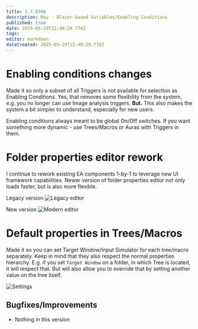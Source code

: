 ```yaml
---
title: 1.7.8398
description: May - Blazor-based Variables/Enabling Conditions
published: true
date: 2025-05-29T22:40:29.774Z
tags: 
editor: markdown
dateCreated: 2025-05-29T22:40:29.774Z
---
```


# Enabling conditions changes
Made it so only a subset of all Triggers is not available for selection as Enabling Conditions. 
Yes, that removes some flexibility from the system, e.g. you no longer can use Image analysis triggers. **But.** 
This also makes the system a bit simpler to understand, especially for new users.

Enabling conditions always meant to be global On/Off switches. If you want something more dynamic - use Trees/Macros or Auras with Triggers in them.

# Folder properties editor rework
I continue to rework existing EA components 1-by-1 to leverage new UI framework capabilities. 
Newer version of folder properties editor not only loads faster, but is also more flexible.

Legacy version
![Legacy editor](https://s3.eyeauras.net/media/2025/05/NVIDIA_Overlay_omiMLDtpuOEVRg2t.png)

New version
![Modern editor](https://s3.eyeauras.net/media/2025/05/NVIDIA_Overlay_hTppLb5Pft7hqfO9.png)

# Default properties in Trees/Macros
Made it so you can set Target Window/Input Simulator for each tree/macro separately. Keep in mind that they also respect the normal properties hierarchy.
E.g. if you set `Target Window` on a folder, in which Tree is located, it will respect that. But will also allow you to override that by setting another value on the tree itself.

![Settings](https://s3.eyeauras.net/media/2025/05/NVIDIA_Overlay_fzMMGUhGglAudwms.png)

## Bugfixes/Improvements
- Nothing in this version
